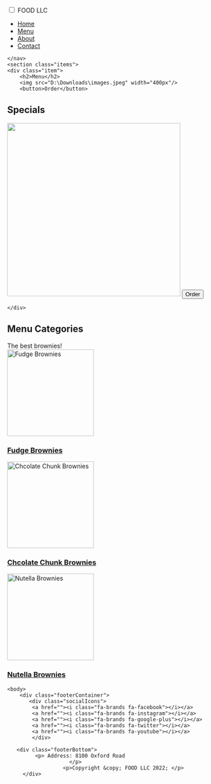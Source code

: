 <!DOCTYPE html>
<html lang="en" dir="ltr">
   <head>
   <meta charset="utf-8">
    <title>Responsive </title>      
    <meta name="viewport" content="width=device-width, initial-scale=1.0">
    <link rel ="stylesheet" href="style.css">
<link rel="stylesheet" href="https://cdnjs.cloudflare.com/ajax/libs/font-awesome/6.4.2/css/all.min.css"
    integrity="sha512-z3gLpd7yknf1YoNbCzqRKc4qyor8gaKU1qmn+CShxbuBusANI9QpRohGBreCFkKxLhei6S9CQXFEbbKuqLg0DA==" crossorigin="anonymous" referrerpolicy="no-referrer" >
</head>

<body>
	<nav>
		<input type="checkbox" id="check">
		<label for="check" class="checkbtn">
	    <i class="fas fa-align-justify"></i>
	</label>
		<label class="logo">FOOD LLC</label>
	<ul>
		<li><a href="#">Home</a></li>
		<li><a href="#">Menu</a></li>
		<li><a href="#">About</a></li>
		<li><a href="#">Contact</a></li>
			</ul>
			
	</nav>
	<section class="items">
	<div class="item">
		<h2>Menu</h2>
		<img src="D:\Downloads\images.jpeg" width="400px"/>
		<button>Order</button>
<h2>Specials</h2>
		<img src="D:\Downloads\cupcake.jpeg" width="400px"/>
		<button>Order</button>
		
	</div>
</section>

</body>
</head>
<div id="main-content" class="container">
 <h2 id="menu-categories-title" class="text-center">Menu Categories</h2>
    <div class="text-center">
      The best brownies!
    </div>
      <div class="col-md-3 col-sm-4 col-xs-6 col-xxs-12">
        <a href="single-category.html">
          <div class="category-tile">
            <img width="200" height="200" src="D:\Downloads\fudge.jpeg" alt="Fudge Brownies">
            <h3>Fudge Brownies</h3>
          </div>
        </a>
      </div>
      <div class="col-md-3 col-sm-4 col-xs-6 col-xxs-12">
        <a href="single-category.html">
          <div class="category-tile">
            <img width="200" height="200" src="D:\Downloads\chunk.jpeg" alt="Chcolate Chunk Brownies">
            <h3>Chcolate Chunk Brownies</h3>
          </div>
        </a>
      </div>
      <div class="col-md-3 col-sm-4 col-xs-6 col-xxs-12">
        <a href="single-category.html">
          <div class="category-tile">
            <img width="200" height="200" src="D:\Downloads\nutella.jpeg" alt="Nutella Brownies">
            <h3>Nutella Brownies</h3>
        </a>
      </div>
    </section>
   </div>

    <body>
        <div class="footerContainer">
           <div class="socialIcons">
            <a href=""><i class="fa-brands fa-facebook"></i></a>
            <a href=""><i class="fa-brands fa-instagram"></i></a>
            <a href=""><i class="fa-brands fa-google-plus"></i></a>
            <a href=""><i class="fa-brands fa-twitter"></i></a>
            <a href=""><i class="fa-brands fa-youtube"></i></a>
            </div>
        
       <div class="footerBottom">
             <p> Address: 8100 Oxford Road
                        </p>
                      <p>Copyright &copy; FOOD LLC 2022; </p>
         </div>
   </footer>
</body>

</html>

